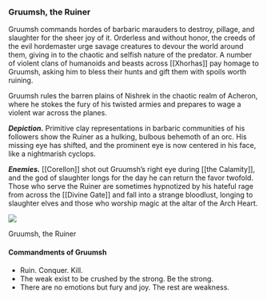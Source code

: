 ### Gruumsh, the Ruiner

Gruumsh commands hordes of barbaric marauders to destroy, pillage, and slaughter for the sheer joy of it. Orderless and without honor, the creeds of the evil hordemaster urge savage creatures to devour the world around them, giving in to the chaotic and selfish nature of the predator. A number of violent clans of humanoids and beasts across [[Xhorhas]] pay homage to Gruumsh, asking him to bless their hunts and gift them with spoils worth ruining.

Gruumsh rules the barren plains of Nishrek in the chaotic realm of Acheron, where he stokes the fury of his twisted armies and prepares to wage a violent war across the planes.

**_Depiction._** Primitive clay representations in barbaric communities of his followers show the Ruiner as a hulking, bulbous behemoth of an orc. His missing eye has shifted, and the prominent eye is now centered in his face, like a nightmarish cyclops.

**_Enemies._** [[Corellon]] shot out Gruumsh’s right eye during [[the Calamity]], and the god of slaughter longs for the day he can return the favor twofold. Those who serve the Ruiner are sometimes hypnotized by his hateful rage from across the [[Divine Gate]] and fall into a strange bloodlust, longing to slaughter elves and those who worship magic at the altar of the Arch Heart.

[![](https://media.dndbeyond.com/compendium-images/egtw/yDOyqyOocErRgYJK/01-19.png)](https://media.dndbeyond.com/compendium-images/egtw/yDOyqyOocErRgYJK/01-19.png)

Gruumsh, the Ruiner

#### Commandments of Gruumsh

-   Ruin. Conquer. Kill.
-   The weak exist to be crushed by the strong. Be the strong.
-   There are no emotions but fury and joy. The rest are weakness.